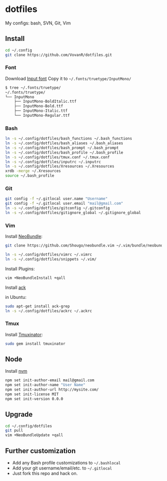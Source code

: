 # dotfiles

My configs: bash, SVN, Git, Vim

## Install

```sh
cd ~/.config
git clone https://github.com/VovanR/dotfiles.git
```

### Font
Download [Input font](http://input.fontbureau.com/)
Copy it to `~/.fonts/truetype/InputMono/`
```sh
$ tree ~/.fonts/truetype/
~/.fonts/truetype/
└── InputMono
    ├── InputMono-BoldItalic.ttf
    ├── InputMono-Bold.ttf
    ├── InputMono-Italic.ttf
    └── InputMono-Regular.ttf
```

### Bash

```sh
ln -s ~/.config/dotfiles/bash_functions ~/.bash_functions
ln -s ~/.config/dotfiles/bash_aliases ~/.bash_aliases
ln -s ~/.config/dotfiles/bash_prompt ~/.bash_prompt
ln -s ~/.config/dotfiles/bash_profile ~/.bash_profile
ln -s ~/.config/dotfiles/tmux.conf ~/.tmux.conf
ln -s ~/.config/dotfiles/inputrc ~/.inputrc
ln -s ~/.config/dotfiles/Xresources ~/.Xresources
xrdb -merge ~/.Xresources
source ~/.bash_profile
```

### Git

```sh
git config -f ~/.gitlocal user.name "Username"
git config -f ~/.gitlocal user.email "mail@gmail.com"
ln -s ~/.config/dotfiles/gitconfig ~/.gitconfig
ln -s ~/.config/dotfiles/gitignore_global ~/.gitignore_global
```

### Vim

Install [NeoBundle](https://github.com/Shougo/neobundle.vim):
```sh
git clone https://github.com/Shougo/neobundle.vim ~/.vim/bundle/neobundle.vim
```

```sh
ln -s ~/.config/dotfiles/vimrc ~/.vimrc
ln -s ~/.config/dotfiles/snippets ~/.vim/
```

Install Plugins:
```sh
vim +NeoBundleInstall +qall
```

Install [ack](http://beyondgrep.com/install/)

in Ubuntu:
```sh
sudo apt-get install ack-grep
ln -s ~/.config/dotfiles/ackrc ~/.ackrc
```

### Tmux

Install [Tmuxinator](https://github.com/tmuxinator/tmuxinator):
```sh
sudo gem install tmuxinator
```

## Node
Install [nvm](https://github.com/creationix/nvm)
```sh
npm set init-author-email mail@gmail.com
npm set init-author-name "User Name"
npm set init-author-url http://mysite.com/
npm set init-license MIT
npm set init-version 0.0.0
```

## Upgrade

```sh
cd ~/.config/dotfiles
git pull
vim +NeoBundleUpdate +qall
```

## Further customization
- Add any Bash profile customizations to `~/.bashlocal`
- Add your git username/email/etc. to `~/.gitlocal`
- Just fork this repo and hack on.
